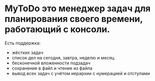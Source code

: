 # MyToDo это менеджер задач для планирования своего времени, работающий с консоли.
Есть поддержка:
- жёстких задач
- список дел на сегодня, завтра, неделю и месяц
- бесконечной вложенности подзадач
- сохранение в файл и чтение из файла
- вывод всех задач с учётом иерархии с нумерацией и отступами

